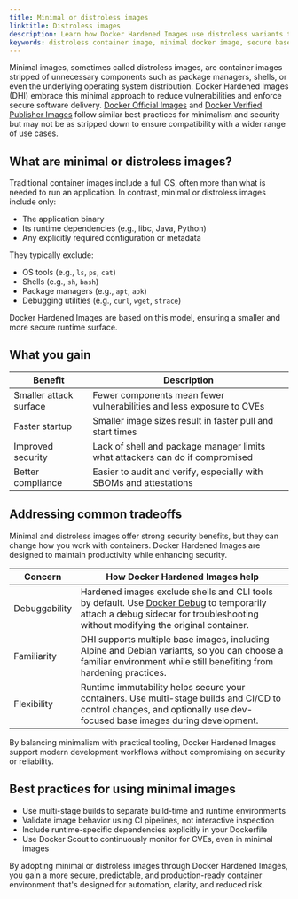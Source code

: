 ```yaml
---
title: Minimal or distroless images
linktitle: Distroless images
description: Learn how Docker Hardened Images use distroless variants to minimize attack surface and remove unnecessary components.
keywords: distroless container image, minimal docker image, secure base image, no shell container, reduced attack surface
---
```



Minimal images, sometimes called distroless images, are container images
stripped of unnecessary components such as package managers, shells, or even the
underlying operating system distribution. Docker Hardened Images (DHI) embrace
this minimal approach to reduce vulnerabilities and enforce secure software
delivery. [Docker Official
Images](../../docker-hub/image-library/trusted-content.md#docker-official-images)
and [Docker Verified Publisher
Images](../../docker-hub/image-library/trusted-content.md#verified-publisher-images)
follow similar best practices for minimalism and security but may not be as
stripped down to ensure compatibility with a wider range of use cases.

## What are minimal or distroless images?

Traditional container images include a full OS, often more than what is needed
to run an application. In contrast, minimal or distroless images include only:

- The application binary
- Its runtime dependencies (e.g., libc, Java, Python)
- Any explicitly required configuration or metadata

They typically exclude:

- OS tools (e.g., `ls`, `ps`, `cat`)
- Shells (e.g., `sh`, `bash`)
- Package managers (e.g., `apt`, `apk`)
- Debugging utilities (e.g., `curl`, `wget`, `strace`)

Docker Hardened Images are based on this model, ensuring a smaller and more
secure runtime surface.

## What you gain

| Benefit                | Description                                                                   |
|------------------------|-------------------------------------------------------------------------------|
| Smaller attack surface | Fewer components mean fewer vulnerabilities and less exposure to CVEs         |
| Faster startup         | Smaller image sizes result in faster pull and start times                     |
| Improved security      | Lack of shell and package manager limits what attackers can do if compromised |
| Better compliance      | Easier to audit and verify, especially with SBOMs and attestations            |

## Addressing common tradeoffs

Minimal and distroless images offer strong security benefits, but they can
change how you work with containers. Docker Hardened Images are designed to
maintain productivity while enhancing security.

| Concern           | How Docker Hardened Images help                                                                                                                                                                                         |
|-------------------|-------------------------------------------------------------------------------------------------------------------------------------------------------------------------------------------------------------------------|
| Debuggability | Hardened images exclude shells and CLI tools by default. Use [Docker Debug](../../../reference/cli/docker/debug.md) to temporarily attach a debug sidecar for troubleshooting without modifying the original container. |
| Familiarity   | DHI supports multiple base images, including Alpine and Debian variants, so you can choose a familiar environment while still benefiting from hardening practices.                                                        |
| Flexibility   | Runtime immutability helps secure your containers. Use multi-stage builds and CI/CD to control changes, and optionally use dev-focused base images during development.                                                  |

By balancing minimalism with practical tooling, Docker Hardened Images support
modern development workflows without compromising on security or reliability.

## Best practices for using minimal images

- Use multi-stage builds to separate build-time and runtime environments
- Validate image behavior using CI pipelines, not interactive inspection
- Include runtime-specific dependencies explicitly in your Dockerfile
- Use Docker Scout to continuously monitor for CVEs, even in minimal images

By adopting minimal or distroless images through Docker Hardened Images, you
gain a more secure, predictable, and production-ready container environment
that's designed for automation, clarity, and reduced risk.

